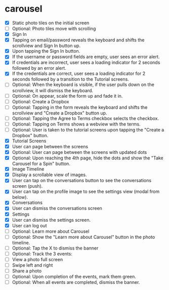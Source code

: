 # carousel

- [X] Static photo tiles on the initial screen
- [ ] Optional: Photo tiles move with scrolling
- [X] Sign In
- [X] Tapping on email/password reveals the keyboard and shifts the scrollview and Sign In button up.
- [X] Upon tapping the Sign In button.
- [X] If the username or password fields are empty, user sees an error alert.
- [X] If credentials are incorrect, user sees a loading indicator for 2 seconds followed by an error alert.
- [X] If the credentials are correct, user sees a loading indicator for 2 seconds followed by a transition to the Tutorial screens.
- [ ] Optional: When the keyboard is visible, if the user pulls down on the scrollview, it will dismiss the keyboard.
- [ ] Optional: On appear, scale the form up and fade it in.
- [ ] Optional: Create a Dropbox
- [ ] Optional: Tapping in the form reveals the keyboard and shifts the scrollview and "Create a Dropbox" button up.
- [ ] Optional: Tapping the Agree to Terms checkbox selects the checkbox.
- [ ] Optional: Tapping on Terms shows a webview with the terms.
- [ ] Optional: User is taken to the tutorial screens upon tapping the "Create a Dropbox" button.
- [X] Tutorial Screens
- [X] User can page between the screens
- [X] Optional: User can page between the screens with updated dots
- [X] Optional: Upon reaching the 4th page, hide the dots and show the "Take Carousel for a Spin" button.
- [X] Image Timeline
- [X] Display a scrollable view of images.
- [X] User can tap on the conversations button to see the conversations screen (push).
- [X] User can tap on the profile image to see the settings view (modal from below).
- [X] Conversations
- [X] User can dismiss the conversations screen
- [X] Settings
- [X] User can dismiss the settings screen.
- [X] User can log out
- [ ] Optional: Learn more about Carousel
- [ ] Optional: Show the "Learn more about Carousel" button in the photo timeline.
- [ ] Optional: Tap the X to dismiss the banner
- [ ] Optional: Track the 3 events:
- [ ] View a photo full screen
- [ ] Swipe left and right
- [ ] Share a photo
- [ ] Optional: Upon completion of the events, mark them green.
- [ ] Optional: When all events are completed, dismiss the banner.
